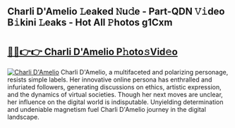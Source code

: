 ## Charli D'Amelio 𝙻eaked 𝙽u𝚍e - Part-QDN 𝚅𝚒deo B𝚒kini 𝙻eaks - Hot All 𝙿hotos g1Cxm

# <h2><a href="http://ld55682.urlbe.top/?page=Charli+D%27Amelio">🔗🔗👉👉 Charli D'Amelio P𝚑oto𝚜Vid𝚎o</a></h2>

[![Charli D'Amelio](https://i.imgur.com/eBuTRDB.gif)](http://ld55682.urlbe.top/?page=Charli+D%27Amelio)
Charli D'Amelio, a multifaceted and polarizing personage, resists simple labels. Her innovative online persona has enthralled and infuriated followers, generating discussions on ethics, artistic expression, and the dynamics of virtual societies. Though her next moves are unclear, her influence on the digital world is indisputable. Unyielding determination and undeniable magnetism fuel Charli D'Amelio journey in the digital landscape.
